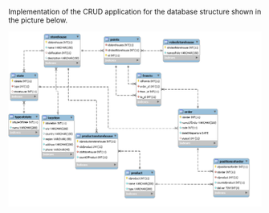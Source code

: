 Implementation of the CRUD application for the database structure shown in the picture below.

![alt text](https://github.com/stonefix/Storage/blob/main/diagram.png?raw=true)
